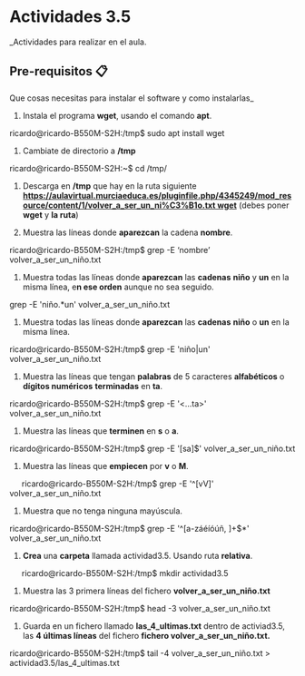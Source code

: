 # Actividades 3.5
_Actividades para realizar en el aula.

## Pre-requisitos 📋

Que cosas necesitas para instalar el software y como instalarlas_

1. Instala el programa **wget**, usando el comando **apt**.

ricardo@ricardo-B550M-S2H:/tmp$ sudo apt install wget

1. Cambiate de directorio a **/tmp**

ricardo@ricardo-B550M-S2H:~$ cd /tmp/

1. Descarga en **/tmp** que hay en la ruta siguiente [**https://aulavirtual.murciaeduca.es/pluginfile.php/4345249/mod_resource/content/1/volver_a_ser_un_ni%C3%B1o.txt wget**](https://aulavirtual.murciaeduca.es/pluginfile.php/4345249/mod_resource/content/1/volver_a_ser_un_niño.txt%20wget) (debes poner **wget** y **la ruta**)

1. Muestra las líneas donde **aparezcan** la cadena **nombre**.

ricardo@ricardo-B550M-S2H:/tmp$ grep -E ‘nombre’  volver\_a\_ser\_un\_niño.txt

1. Muestra todas las líneas donde **aparezcan** las **cadenas** **niño** y **un** en la misma línea, e**n ese orden** aunque no sea seguido.

grep -E 'niño.\*un' volver\_a\_ser\_un\_niño.txt

1. Muestra todas las líneas donde **aparezcan** las **cadenas** **niño** o **un** en la misma línea.

ricardo@ricardo-B550M-S2H:/tmp$ grep -E 'niño|un' volver\_a\_ser\_un\_niño.txt

1. Muestra las líneas que tengan **palabras** de 5 caracteres **alfabéticos** o **dígitos numéricos** **terminadas** en **ta**.

ricardo@ricardo-B550M-S2H:/tmp$ grep -E '\<...ta\>' volver\_a\_ser\_un\_niño.txt

1. Muestra las líneas que **terminen** en **s** o **a**.

ricardo@ricardo-B550M-S2H:/tmp$ grep -E '[sa]$' volver\_a\_ser\_un\_niño.txt

1. Muestra las  líneas que **empiecen** por **v** o **M**.

`	`ricardo@ricardo-B550M-S2H:/tmp$ grep -E '^[vV]' volver\_a\_ser\_un\_niño.txt

1. Muestra  que no tenga ninguna mayúscula.

ricardo@ricardo-B550M-S2H:/tmp$ grep -E '^[a-záéíóúñ, ]+$\*' volver\_a\_ser\_un\_niño.txt

1. **Crea** una **carpeta** llamada actividad3.5. Usando ruta **relativa**.

`	`ricardo@ricardo-B550M-S2H:/tmp$ mkdir actividad3.5

1. Muestra las 3 primera líneas del fichero **volver\_a\_ser\_un\_niño.txt**

ricardo@ricardo-B550M-S2H:/tmp$ head  -3 volver\_a\_ser\_un\_niño.txt

1. Guarda en un fichero llamado **las\_4\_ultimas.txt** dentro de activiad3.5, las **4 últimas líneas** del fichero **fichero volver\_a\_ser\_un\_niño.txt.**

ricardo@ricardo-B550M-S2H:/tmp$ tail -4 volver\_a\_ser\_un\_niño.txt > actividad3.5/las\_4\_ultimas.txt

